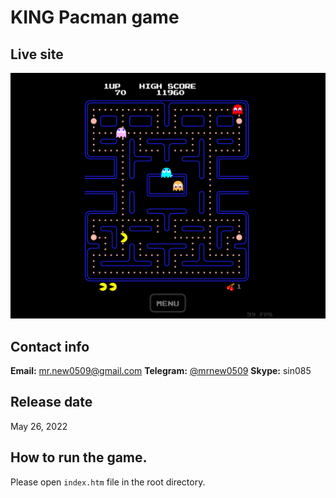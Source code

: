 # KING Pacman game

## Live site
[![Live site](live-site.png)](https://p2e.kingpacktoken.com)

## Contact info
**Email:** mr.new0509@gmail.com
**Telegram:** [@mrnew0509](https://t.me/mrnew0509)
**Skype:** sin085


## Release date
May 26, 2022

## How to run the game.
Please open `index.htm` file in the root directory.